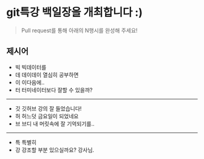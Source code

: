 # git특강 백일장을 개최합니다 :) 
> Pull request를 통해 아래의 N행시를 완성해 주세요!

## 제시어
- 빅 빅데이터를
- 데 데이데이 열심히 공부하면
- 이 이다음에..
- 터 터미네이터보다 잘할 수 있을까?
---
- 깃 깃허브 강의 잘 들었습니다!
- 허 허느덧 금요일이 되었네요
- 브 브디 내 머릿속에 잘 기억되기를.. 
---
- 특 특별히
- 강 강조할 부분 있으실까요? 강사님.
